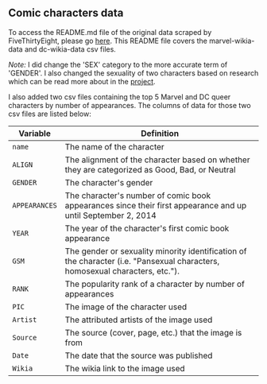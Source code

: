 ## Comic characters data

To access the README.md file of the original data scraped by FiveThirtyEight, please go [here](https://github.com/fivethirtyeight/data/blob/master/comic-characters/README.md). This README file covers the
marvel-wikia-data and dc-wikia-data csv files. 

*Note:* I did change the 'SEX' category to the more accurate term of 'GENDER'. I also changed the sexuality of two characters based on research which can be read more about in the [project]().

I also added two csv files containing the top 5 Marvel and DC queer characters by number of appearances. The columns of data for those two csv files are listed below:

Variable | Definition
---|---------
`name` | The name of the character
`ALIGN` | The alignment of the character based on whether they are categorized as Good, Bad, or Neutral
`GENDER` | The character's gender
`APPEARANCES` | The character's number of comic book appearances since their first appearance and up until September 2, 2014 
`YEAR` | The year of the character's first comic book appearance
`GSM` | The gender or sexuality minority identification of the character (i.e. "Pansexual characters, homosexual characters, etc."). 
`RANK` | The popularity rank of a character by number of appearances 
`PIC` | The image of the character used
`Artist` | The attributed artists of the image used
`Source` | The source (cover, page, etc.) that the image is from
`Date` | The date that the source was published
`Wikia` | The wikia link to the image used
